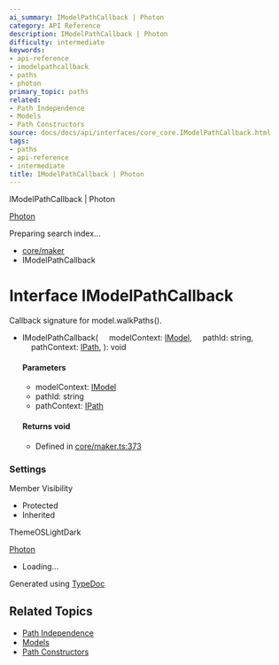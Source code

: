 ```yaml
---
ai_summary: IModelPathCallback | Photon
category: API Reference
description: IModelPathCallback | Photon
difficulty: intermediate
keywords:
- api-reference
- imodelpathcallback
- paths
- photon
primary_topic: paths
related:
- Path Independence
- Models
- Path Constructors
source: docs/docs/api/interfaces/core_core.IModelPathCallback.html
tags:
- paths
- api-reference
- intermediate
title: IModelPathCallback | Photon
---
```

IModelPathCallback | Photon

[Photon](../index.md)




Preparing search index...

* [core/maker](../modules/core_maker.md)
* IModelPathCallback

# Interface IModelPathCallback

Callback signature for model.walkPaths().

* IModelPathCallback(
      modelContext: [IModel](core_schema.IModel.md),
      pathId: string,
      pathContext: [IPath](core_schema.IPath.md),
  ): void

  #### Parameters

  + modelContext: [IModel](core_schema.IModel.md)
  + pathId: string
  + pathContext: [IPath](core_schema.IPath.md)

  #### Returns void

  + Defined in [core/maker.ts:373](https://github.com/mwhite454/photon/blob/main/packages/photon/src/core/maker.ts#L373)

### Settings

Member Visibility

* Protected
* Inherited

ThemeOSLightDark

[Photon](../index.md)

* Loading...

Generated using [TypeDoc](https://typedoc.org/)

## Related Topics

- [Path Independence](../index.md)
- [Models](../index.md)
- [Path Constructors](../index.md)
